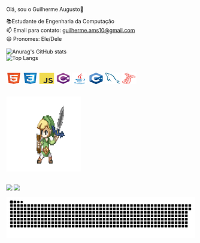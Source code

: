 Olá, sou o Guilherme Augusto👋

📚Estudante de Engenharia da Computação<br/>
📫 Email para contato: guilherme.ams10@gmail.com<br/>
😄 Pronomes: Ele/Dele<br/><br/>
![Anurag's GitHub stats](https://github-readme-stats.vercel.app/api?username=Guiggs67&show=reviews_answered&theme=radical)<br/>
![Top Langs](https://github-readme-stats.vercel.app/api/top-langs/?username=Guiggs67)

<div style="display: inline_block"><br>
  <img align="center" alt="Gui-HTML" height="30" width="40" src="https://raw.githubusercontent.com/devicons/devicon/master/icons/html5/html5-original.svg">
  <img align="center" alt="Gui-CSS" height="30" width="40" src="https://raw.githubusercontent.com/devicons/devicon/master/icons/css3/css3-original.svg">
  <img align="center" alt="Gui-javaScript" height="30" width="40" src="https://raw.githubusercontent.com/devicons/devicon/master/icons/javascript/javascript-original.svg">
  <img align="center" alt="Gui-Csharp" height="30" width="40" src="https://raw.githubusercontent.com/devicons/devicon/master/icons/csharp/csharp-original.svg">
  <img align="center" alt="Gui-Java" height="30" width="40" src="https://raw.githubusercontent.com/devicons/devicon/master/icons/java/java-original.svg">
  <img align="center" alt="Gui-C++" height="30" width="40" src="https://raw.githubusercontent.com/devicons/devicon/master/icons/cplusplus/cplusplus-original.svg">
  <img align="center" alt="Gui-Mysql" height="30" width="40" src="https://raw.githubusercontent.com/devicons/devicon/master/icons/mysql/mysql-original.svg">
  <img align="center" alt="Gui-Sqlserver" height="30" width="40" src="https://raw.githubusercontent.com/devicons/devicon/master/icons/microsoftsqlserver/microsoftsqlserver-plain.svg">
  
  
  
</div><br/>

<div style="display: inline_block"><br>
 <img align="center" alt="Gui-HTML" height="200" width="200" src="https://github.com/Guiggs67/Guiggs67/blob/main/Link0.gif">  
</div><br/>

<div style="display: inline_block"><br>
  <a href = "mailto:guilherme.ams10@gmail.com"><img src="https://img.shields.io/badge/-Gmail-%23333?style=for-the-badge&logo=gmail&logoColor=white" target="_blank"></a>
  <a href="https://www.linkedin.com/in/guilherme-augusto-84125a180/" target="_blank"><img src="https://img.shields.io/badge/-LinkedIn-%230077B5?style=for-the-badge&logo=linkedin&logoColor=white" target="_blank"></a> 
  
![snake gif](https://github.com/Guiggs67/Guiggs67/blob/main/.github/workflows/github-contribution-grid-snake-dark.svg)
